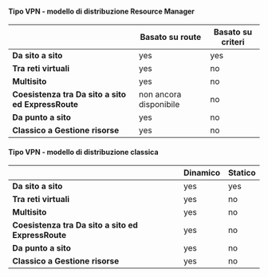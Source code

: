 #### Tipo VPN - modello di distribuzione Resource Manager

| | **Basato su route** | **Basato su criteri** |
|-----------------------------------|--------------------|------------------|
| **Da sito a sito** | yes | yes |
| **Tra reti virtuali** | yes | no |
| **Multisito** | yes | no |
| **Coesistenza tra Da sito a sito ed ExpressRoute** | non ancora disponibile | no |
| **Da punto a sito** | yes | no |
| **Classico a Gestione risorse** | yes | no |


#### Tipo VPN - modello di distribuzione classica


| | **Dinamico** | **Statico** |
|---------------------------------------------|--------------------|--------------|
| **Da sito a sito** | yes | yes |
| **Tra reti virtuali** | yes | no |
| **Multisito** | yes | no |
| **Coesistenza tra Da sito a sito ed ExpressRoute** | yes | no |
| **Da punto a sito** | yes | no |
| **Classico a Gestione risorse** | yes | no |

<!---HONumber=AcomDC_0406_2016-->